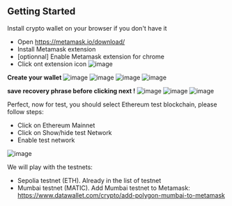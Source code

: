 
## Getting Started
 Install crypto wallet on your browser if you don't have it
* Open https://metamask.io/download/
* Install Metamask extension
* [optionnal] Enable Metamask extension for chrome
* Click ont extension icon ![image](https://user-images.githubusercontent.com/49154587/190969056-66724dee-3850-450a-9707-fd0858044da7.png)

**Create your wallet** 
![image](https://user-images.githubusercontent.com/49154587/190969219-fe101b1e-0b4b-4555-88a1-21017318419d.png)
![image](https://user-images.githubusercontent.com/49154587/190969276-349dab6c-942c-4a50-bbce-3841304c1f0c.png)
![image](https://user-images.githubusercontent.com/49154587/190969349-f0c77ab2-e32b-481b-8be2-5c33aa38fc21.png)
![image](https://user-images.githubusercontent.com/49154587/190969410-5ea39c92-6dfd-4510-afeb-bb9f529793d0.png)


**save recovery phrase before clicking next !**
![image](https://user-images.githubusercontent.com/49154587/190969721-15b12492-5ebd-4192-9a2c-83621643441b.png)
![image](https://user-images.githubusercontent.com/49154587/190970194-44c51568-40df-4ff0-8ce7-51869c8401c0.png)
![image](https://user-images.githubusercontent.com/49154587/190970261-6ad42bdd-a367-4cf8-af95-0aa0cb1947a6.png)

Perfect, now for test, you should select Ethereum test blockchain, please follow steps:
* Click on Ethereum Mainnet
* Click on Show/hide test Network
* Enable test network

![image](https://user-images.githubusercontent.com/49154587/190972246-a5600ad3-dee9-4eca-9a5a-f44c786cf62c.png)

We will play with the testnets:
* Sepolia testnet (ETH). Already in the list of testnet
* Mumbai testnet (MATIC). Add Mumbai testnet to Metamask: https://www.datawallet.com/crypto/add-polygon-mumbai-to-metamask